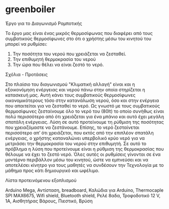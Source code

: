 # greenboiler
Έργο για το Διαγωνισμό Ρομποτικής

Το έργο μας είναι ένας μικρός θερμοσίφωνας που διαφέρει από τους συμβατικούς θερμοσίφωνες στο ότι ο χρήστης μέσω του κινητού του μπορεί να ρυθμίσει:
1.	Την ποσότητα του νερού που χρειάζεται να ζεσταθεί.
2.	Την επιθυμητή θερμοκρασία του νερού
3.	Την ώρα που θέλει να είναι ζεστό το νερό.

Σχόλια - Προτάσεις

Στο πλαίσιο του διαγωνισμού "Κλιματική αλλαγή" είναι και η εξοικονόμηση ενέργειας και νερού πάνω στην οποία στηρίζεται η κατασκευή μας. Αυτή κάνει τους συμβατικούς θερμοσίφωνες οικονομικότερους τόσο στην κατανάλωση νερού, όσο και στην ενέργεια που απαιτείται για να ζεσταθεί το νερό. Ως γνωστό με τους συμβατικούς θερμοσίφωνες ζεσταίνουμε όλο το νερό του (80lt) το οποίο συνήθως είναι πολύ περισσότερο από ότι χρειάζεται για ένα μπάνιο και αυτό έχει μεγάλη σπατάλη ενέργειας. Λύση σε αυτό προτείνουμε τη ρύθμιση της ποσότητας που χρειαζόμαστε να ζεστάνουμε. Επίσης, το νερό ζεσταίνεται περισσότερο απ’ ότι χρειάζεται, που εκτός από την επιπλέον σπατάλη ενέργειας, ο χρήστης καταναλώνει υπερβολικό κρύο νερό για να μετριάσει την θερμοκρασία του νερού στην επιθυμητή. Σε αυτό το πρόβλημα η λύση που προτείνουμε είναι η ρύθμιση της θερμοκρασίας που θέλουμε να έχει το ζεστό νερό. Όλες αυτές οι ρυθμίσεις γίνονται σε ένα μοντέρνο περιβάλλον μέσω του κινητού, ώστε να εμπνεύσει και να αποτελέσει κίνητρο για τους μαθητές να συνδέσουν την Τεχνολογία με το μάθημα προς κάτι δημιουργικό και ωφέλιμο.


Λίστα προτεινόμενου εξοπλισμού

Arduino Mega,
Αντίσταση,
breadboard,
Καλώδια για Arduino,
Thermocaple SPI MAX6675,
Wifi shield,
Bluetooth shield,
Ρελέ 8αδα,
Τροφοδοτικό 12 V, 1Α,
Αισθητήρας Βάρους,
Πιεστικό,
Βρύση
